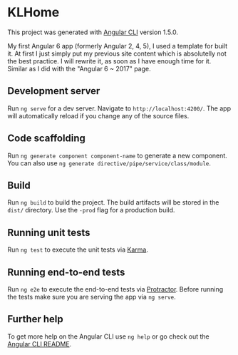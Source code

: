 # KLHome

This project was generated with [Angular CLI](https://github.com/angular/angular-cli) version 1.5.0.

My first Angular 6 app (formerly Angular 2, 4, 5), I used a template for built it. At first I just simply put my previous site content which is absolutelly not the best practice. I will rewrite it, as soon as I have enough time for it. Similar as I did with the "Angular 6 ~ 2017" page. 

## Development server

Run `ng serve` for a dev server. Navigate to `http://localhost:4200/`. The app will automatically reload if you change any of the source files.

## Code scaffolding

Run `ng generate component component-name` to generate a new component. You can also use `ng generate directive/pipe/service/class/module`.

## Build

Run `ng build` to build the project. The build artifacts will be stored in the `dist/` directory. Use the `-prod` flag for a production build.

## Running unit tests

Run `ng test` to execute the unit tests via [Karma](https://karma-runner.github.io).

## Running end-to-end tests

Run `ng e2e` to execute the end-to-end tests via [Protractor](http://www.protractortest.org/).
Before running the tests make sure you are serving the app via `ng serve`.

## Further help

To get more help on the Angular CLI use `ng help` or go check out the [Angular CLI README](https://github.com/angular/angular-cli/blob/master/README.md).
